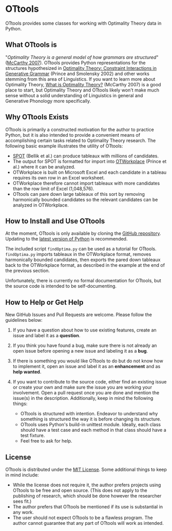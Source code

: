 # OTtools
OTtools provides some classes for working with Optimality Theory data in Python.

## What OTtools is
"*Optimality Theory is a general model of how grammars are structured*" ([McCarthy 2007](https://scholarworks.umass.edu/linguist_faculty_pubs/93/)). OTtools provides Python representations for the structures hypothesized in [Optimality Theory: Constraint Interactions in Generative Grammar](http://roa.rutgers.edu/article/view/547) (Prince and Smolensky 2002) and other works stemming from this area of Linguistics. If you want to learn more about Optimality Theory, [What is Optimality Theory?](https://scholarworks.umass.edu/linguist_faculty_pubs/93/) (McCarthy 2007) is a  good place to start, but Optimality Theory and OTtools likely won't make much sense without a solid understanding of Linguistics in general and Generative Phonology more specifically.

## Why OTtools Exists
OTtools is primarily a constructed motivation for the author to practice Python, but it is also intended to provide a convenient means of accomplishing certain tasks related to Optimality Theory research. The following basic example illustrates the utility of OTtools:

* [SPOT](https://github.com/syntax-prosody-ot/main) (Bellik et al.) can produce tableaux with millions of candidates.
* The output for SPOT is formatted for import into [OTWorkplace](https://sites.google.com/site/otworkplace/) (Prince et al.) where it can be analyzed.
* OTWorkplace is built on Microsoft Excel and each candidate in a tableau requires its own row in an Excel worksheet.
* OTWorkplace therefore cannot import tableaux with more candidates than the row limit of Excel (1,048,576).
* OTtools can pare down large tableaux of this sort by removing harmonically bounded candidates so the relevant candidates can be analyzed in OTWorkplace.

## How to Install and Use OTtools
At the moment, OTtools is only available by cloning the [GitHub repository](https://github.com/maxTarlov/OTtools). Updating to the [latest version of Python](https://www.python.org/downloads/) is recommended.

The included script `findOptima.py` can be used as a tutorial for OTtools. `findOptima.py` imports tableaux in the OTWorkplace format, removes harmonically bounded candidates, then exports the pared down tableaux back to the OTWorkplace format, as described in the example at the end of the previous section.

Unfortunately, there is currently no formal documentation for OTtools, but the source code is intended to be self-documenting.

## How to Help or Get Help
New GitHub Issues and Pull Requests are welcome. Please follow the guidelines below:

1. If you have a question about how to use existing features, create an issue and label it as a **question**.
2. If you think you have found a bug, make sure there is not already an open issue before opening a new issue and labeling it as a **bug**.
3. If there is something you would like OTtools to do but do not know how to implement it, open an issue and label it as an **enhancement** and as **help wanted**.
4. If you want to contribute to the source code, either find an existing issue or create your own and make sure the issue you are working your involvement. Open a pull request once you are done and mention the issue(s) in the description. Additionally, keep in mind the following things:

    * OTtools is structured with intention. Endeavor to understand why something is structured the way it is before changing its structure. 
    * OTtools uses Python's build-in unittest module. Ideally, each class should have a test case and each method in that class should have a test fixture.
    * Feel free to ask for help.

## License
OTtools is distributed under the [MIT License](https://opensource.org/licenses/MIT). Some additional things to keep in mind include:

* While the license does not require it, the author prefers projects using OTtools to be free and open source. (This does not apply to the publishing of research, which should be done however the researcher sees fit.)
* The author prefers that OTtools be mentioned if its use is substantial in any work.
* The user should not expect OTtools to be a flawless program. The author cannot guarantee that any part of OTtools will work as intended.
